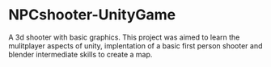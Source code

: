 # NPCshooter-UnityGame
 A 3d shooter with basic graphics. This project was aimed to learn the mulitplayer aspects of unity, implentation of a basic first person shooter and blender intermediate skills to create a map.
